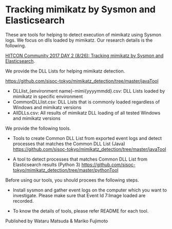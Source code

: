# Tracking mimikatz by Sysmon and Elasticsearch

These are tools for helping to detect execution of mimikatz using Sysmon logs.
We focus on dlls loaded by mimikatz.
Our research details is the following.

<a href="https://hitcon.org/2017/CMT/agenda" target="blank">HITCON Community 2017 DAY 2 (8/26): Tracking mimikatz by Sysmon and Elasticsearch</a>.


We provide the DLL Lists for helping mimikatz detection.

https://github.com/sisoc-tokyo/mimikatz_detection/tree/master/javaTool

- DLLlist_{environment name}-mimi{yyyymmdd}.csv: DLL Lists loaded by mimikatz in specific environment
- CommonDLLlist.csv: DLL Lists that is commonly loaded regardless of Windows and mimikatz versions
- AllDLLs.csv: All results of mimikatz DLL loading of all tested Windows and mimikatz versions

We provide the following tools.
- Tools to create Common DLL List from exported event logs and detect processes that matches the Common DLL List (Java)
https://github.com/sisoc-tokyo/mimikatz_detection/tree/master/javaTool

- A tool to detect processes that matches Common DLL List from Elasticsearch results (Python 3)
https://github.com/sisoc-tokyo/mimikatz_detection/tree/master/pythonTool

Before using our tools, you should procees the following steps.

- Install sysmon and gather event logs on the computer which you want to investigate.
  Please make sure that Event Id 7:Image loaded are recorded.

- To know the details of tools, please refer README for each tool.

Published by
Wataru Matsuda & Mariko Fujimoto

